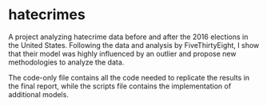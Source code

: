 # hatecrimes


A project analyzing hatecrime data before and after the 2016 elections in the United States. Following the data and analysis by FiveThirtyEight, I show that their model was highly influenced by an outlier and propose new methodologies to analyze the data.

The code-only file contains all the code needed to replicate the results in the final report, while the scripts file contains the implementation of additional models.
